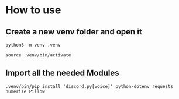 # How to use


## Create a new venv folder and open it 
```
python3 -m venv .venv
```
```
source .venv/bin/activate
```

## Import all the needed Modules
```
.venv/bin/pip install 'discord.py[voice]' python-dotenv requests numerize Pillow

```
